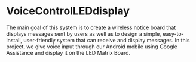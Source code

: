 # VoiceControlLEDdisplay
The main goal of this system is to create a wireless notice board that displays messages sent by users as well as to design a simple, easy-to-install, user-friendly system that can receive and display messages. In this project, we give voice input through our Android mobile using Google Assistance and display it on the LED Matrix Board.
